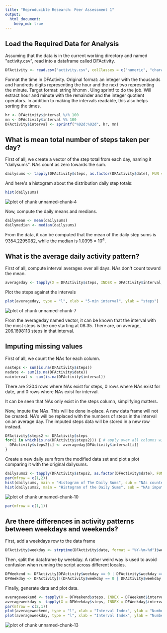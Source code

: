 ```yaml
---
title: "Reproducible Research: Peer Assessment 1"
output: 
  html_document:
    keep_md: true
---
```



## Load the Required Data for Analysis
Assuming that the data is in the current working directory and named "activity.csv", read into a dataframe called DFActivity.


```r
DFActivity <- read.csv("activity.csv", colClasses = c("numeric", "character", "numeric"))
```

Format the time in DFActivity. Original format: an integer with the thousands and hundreds digits representing the hour and the next two representing the minute. Target format: string hh:mm . Uing sprintf to do the job. Will extract hour and minute with the remainder and the integer quotient operators. In addition to making the intervals readable, this also helps sorting the times.


```r
hr <- DFActivity$interval %/% 100
mn <- DFActivity$interval %% 100
DFActivity$interval <- sprintf("%02d:%02d", hr, mn)
```

## What is mean total number of steps taken per day?

First of all, we create a vector of the step total from each day, naming it "dailysums". NAs count as zero towards the sum.

```r
dailysums <- tapply(DFActivity$steps, as.factor(DFActivity$date), FUN = sum, na.rm = TRUE)
```

And here's a histogram about the distribution daily step totals:

```r
hist(dailysums)
```

![plot of chunk unnamed-chunk-4](figure/unnamed-chunk-4-1.png) 

Now, compute the daily means and medians.

```r
dailymean <- mean(dailysums)
dailymedian <- median(dailysums)
```

From the data, it can be computed that the mean of the daily step sums is 9354.2295082, while the median is 1.0395 &times; 10<sup>4</sup>.


## What is the average daily activity pattern?

First of all, compute interval averages over all days. NAs don't count toward the mean.


```r
averageday <- tapply(X = DFActivity$steps, INDEX = DFActivity$interval, FUN = mean, na.rm = TRUE)
```

Plot the steps against the intervals


```r
plot(averageday, type = "l", xlab = "5-min interval", ylab = "steps")
```

![plot of chunk unnamed-chunk-7](figure/unnamed-chunk-7-1.png) 

From the averageday named vector, it can be known that the interval with the most steps is the one starting at 08:35. There are, on average, 206.1698113 steps in that interval.

## Imputing missing values

First of all, we count the NAs for each column.


```r
nasteps <- sum(is.na(DFActivity$steps))
nadate <- sum(is.na(DFActivity$date))
nainterval <- sum(is.na(DFActivity$interval))
```

There are 2304 rows where NAs exist for steps, 0 rows where NAs exist for date, and 0 rows where NAs exist for interval.

It can be seen that NAs only exist in the steps column, simplifying matters.

Now, impute the NAs. This will be done in-place. A new data frame will not be created. NA's will be replaced with the numbers of steps in the interval on an average day. The imputed steps data will be stored in a new row instead.


```r
DFActivity$steps2 <- DFActivity$steps
for(i in which(is.na(DFActivity$steps2))) { # apply over all columns with NAs
  DFActivity$steps2[i] <- averageday[DFActivity$interval[i]]
}
```

Create a new daily sum from the modified data set and plot a plot comparing it with the original dailysums.


```r
dailysums2 <- tapply(DFActivity$steps2, as.factor(DFActivity$date), FUN = sum)
par(mfrow = c(1,2))
hist(dailysums, main = "Histogram of The Daily Sums", sub = "NAs counted as zero", xlab = "Number of Steps")
hist(dailysums2, main = "Histogram of the Daily Sums", sub = "NAs imputed", xlab = "Number of Steps")
```

![plot of chunk unnamed-chunk-10](figure/unnamed-chunk-10-1.png) 

```r
par(mfrow = c(1,1))
```
## Are there differences in activity patterns between weekdays and weekends?

First, add a weekdays row to the data frame


```r
DFActivity$weekday <- strptime(DFActivity$date, format = "%Y-%m-%d")$wday
```

Then, split the dataframe by weekday. A rather weird way is used to avoid confusion when running the script across different locales.


```r
DFWeekend <- DFActivity[DFActivity$weekday == 0 | DFActivity$weekday == 6,]
DFWeekday <- DFActivity[!(DFActivity$weekday == 0 | DFActivity$weekday == 6),]
```

Finally, generate data and plot data.


```r
averageweekend <- tapply(X = DFWeekend$steps, INDEX = DFWeekend$interval, FUN = mean, na.rm = TRUE)
averageweekday <- tapply(X = DFWeekday$steps, INDEX = DFWeekday$interval, FUN = mean, na.rm = TRUE)
par(mfrow = c(2,1))
plot(averageweekend, type = "l", xlab = "Interval Index", ylab = "Number of Steps", main = "On Weekends")
plot(averageweekday, type = "l", xlab = "Interval Index", ylab = "Number of Steps", main = "On Weekdays")
```

![plot of chunk unnamed-chunk-13](figure/unnamed-chunk-13-1.png) 
